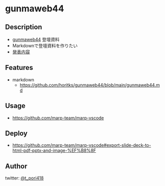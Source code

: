 # gunmaweb44
 
## Description
- [gunmaweb44](https://gunmaweb.connpass.com/event/236295/) 登壇資料
- Markdownで登壇資料を作りたい
- [発表内容](https://github.com/horitks/gunmaweb44/blob/main/gunmaweb44.md)
 
## Features
<!-- 機能 -->
- markdown
  - https://github.com/horitks/gunmaweb44/blob/main/gunmaweb44.md

## Usage
- https://github.com/marp-team/marp-vscode

## Deploy
- https://github.com/marp-team/marp-vscode#export-slide-deck-to-html-pdf-pptx-and-image-%EF%B8%8F

## Author

twitter: [@t_pori418](https://twitter.com/t_pori418)
